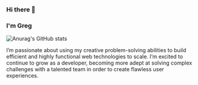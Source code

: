 ### Hi there 👋

### I'm Greg

![Anurag's GitHub stats](https://github-readme-stats.vercel.app/api?username=gisales92&show_icons=true&theme=radical)

I’m passionate about using my creative problem-solving abilities to build efficient and highly functional web technologies to scale. I’m excited to continue to grow as a developer, becoming more adept at solving complex challenges with a talented team in order to create flawless user experiences.


<!--
**gisales92/gisales92** is a ✨ _special_ ✨ repository because its `README.md` (this file) appears on your GitHub profile.

Here are some ideas to get you started:

- 🔭 I’m currently working on ...
- 🌱 I’m currently learning ...
- 👯 I’m looking to collaborate on ...
- 🤔 I’m looking for help with ...
- 💬 Ask me about ...
- 📫 How to reach me: ...
- 😄 Pronouns: ...
- ⚡ Fun fact: ...
-->
